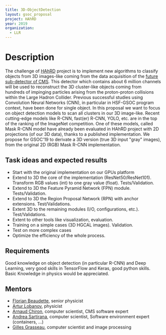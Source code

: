 ```yaml
---
title: 3D-ObjectDetection
layout: gsoc_proposal
project: HAhRD
year: 2019
organization:
  - LLR
---
```


# Description
The challenge of [HAhRD](https://github.com/grasseau/HAhRD/wiki) project
is to implement new algorithms to classify objects from 3D images-like
coming from the data acquisition of the [future sub-detector of CMS](https://cds.cern.ch/record/2020886).
This detector which contains about 6 million channels will be used to reconstruct
the 3D cluster-like objects coming from hundreds of impinging particles arising from the
proton-proton collisions within the Large Hadron Collider. Previous successful
studies using Convolution Neural Networks (CNN), in particular in HSF-GSOC
program context, have been done for single object. In this proposal we
want to focus on object detection models to scan all clusters in our 3D image-like.
Recent cutting-edge models like R-CNN, fast(er) R-CNN, YOLO, etc. are in the top of the
ranking of the ImageNet competition. One of these models, called Mask R-CNN model have
already been evaluated in HAhRD project with 2D projections (of our 3D data), thanks
to a published implementation.
We propose for GSOC'19 to derivate a 3D version (true 3D input "gray" images), from the original 2D (RGB)
Mask R-CNN implementation.


## Task ideas and expected results
 * Start with the original implementation on our GPUs platform
 * Extend to 3D the core of the implementation (ResNet50/ResNet101).
   Transform RGB values (int) to one gray value (float). Tests/Validation.
 * Extend to 3D the Feature Pyramid Network (FPN) module. Tests/Validation.
 * Extend to 3D the Region Proposal Network (RPN) with anchor extensions.
   Test/Validations.
 * Extent 3D to the remaining modules (I/O, configurations, etc.).
   Test/Validations.
 * Extent to other tools like visualization, evaluation.
 * Training on a simple cases (3D HGCAL images). Validation.
 * Test on more complex cases
 * Optimize the efficiency of the whole process.

## Requirements
Good knowledge on object detection (in particular R-CNN) and Deep Learning,
very good skills in TensorFlow and Keras, good python skills. Basic Knowledge
in physics would be appreciated.


## Mentors 
  * [Florian Beaudette](mailto:Florian.Beaudette@llr.in2p3.fr), senior physicist
  * [Artur Lobanov](mailto:artur.lobanov@llr.in2p3.fr), physicist
  * [Arnaud Chiron](mailto:chiron@llr.in2p3.fr), computer scientist, CMS software expert
  * [Andrea Sartirana](mailto:sartiran@llr.in2p3.fr), computer scientist, Software environment expert (containers, ...)
  * [Gilles Grasseau](mailto:gilles.grasseau@llr.in2p3.fr), computer scientist and image processing
  
